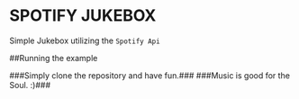 # SPOTIFY JUKEBOX #
 Simple Jukebox utilizing the ```Spotify Api```


##Running the example

###Simply clone the repository and have fun.###
###Music is good for the Soul. :)###
